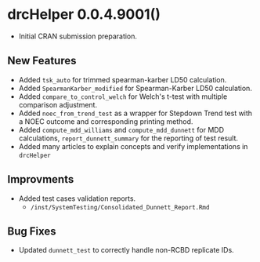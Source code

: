 # drcHelper 0.0.4.9001()

* Initial CRAN submission preparation.

## New Features
- Added `tsk_auto` for trimmed spearman-karber LD50 calculation.
- Added `SpearmanKarber_modified` for Spearman-Karber LD50 calculation.
- Added `compare_to_control_welch` for Welch's t-test with multiple comparison adjustment.
- Added `noec_from_trend_test` as a wrapper for Stepdown Trend test with a NOEC outcome and corresponding printing method.
- Added `compute_mdd_williams` and `compute_mdd_dunnett` for MDD calculations, 
  `report_dunnett_summary` for the reporting of test result.
- Added many articles to explain concepts and verify implementations in `drcHelper`

## Improvments
- Added test cases validation reports. 
  - `/inst/SystemTesting/Consolidated_Dunnett_Report.Rmd`

## Bug Fixes
- Updated `dunnett_test` to correctly handle non-RCBD replicate IDs.

